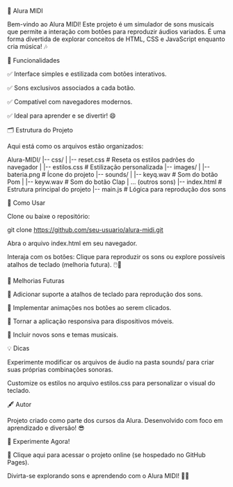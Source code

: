 🎵 Alura MIDI

Bem-vindo ao Alura MIDI! Este projeto é um simulador de sons musicais que permite a interação com botões para reproduzir áudios variados. É uma forma divertida de explorar conceitos de HTML, CSS e JavaScript enquanto cria música! 🎶

🌟 Funcionalidades

✅ Interface simples e estilizada com botões interativos.

✅ Sons exclusivos associados a cada botão.

✅ Compatível com navegadores modernos.

✅ Ideal para aprender e se divertir! 😄

🗂️ Estrutura do Projeto

Aqui está como os arquivos estão organizados:

Alura-MIDI/
|-- css/
|   |-- reset.css          # Reseta os estilos padrões do navegador
|   |-- estilos.css        # Estilização personalizada
|-- images/
|   |-- bateria.png        # Ícone do projeto
|-- sounds/
|   |-- keyq.wav           # Som do botão Pom
|   |-- keyw.wav           # Som do botão Clap
|   ... (outros sons)
|-- index.html             # Estrutura principal do projeto
|-- main.js                # Lógica para reprodução dos sons

🚀 Como Usar

Clone ou baixe o repositório:

git clone https://github.com/seu-usuario/alura-midi.git

Abra o arquivo index.html em seu navegador.

Interaja com os botões: Clique para reproduzir os sons ou explore possíveis atalhos de teclado (melhoria futura). 🖱️🎹

🎯 Melhorias Futuras

🔹 Adicionar suporte a atalhos de teclado para reprodução dos sons.

🔹 Implementar animações nos botões ao serem clicados.

🔹 Tornar a aplicação responsiva para dispositivos móveis.

🔹 Incluir novos sons e temas musicais.

💡 Dicas

Experimente modificar os arquivos de áudio na pasta sounds/ para criar suas próprias combinações sonoras.

Customize os estilos no arquivo estilos.css para personalizar o visual do teclado.

🖋️ Autor

Projeto criado como parte dos cursos da Alura. Desenvolvido com foco em aprendizado e diversão! 😎

🥁 Experimente Agora!

🔗 Clique aqui para acessar o projeto online (se hospedado no GitHub Pages).

Divirta-se explorando sons e aprendendo com o Alura MIDI! 🌈🎹
